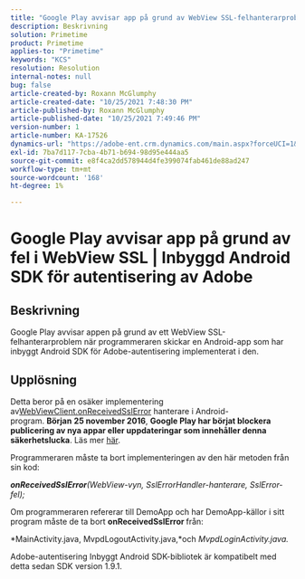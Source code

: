 ```yaml
---
title: "Google Play avvisar app på grund av WebView SSL-felhanterarproblem | Inbyggd Android SDK för autentisering av Adobe"
description: Beskrivning
solution: Primetime
product: Primetime
applies-to: "Primetime"
keywords: "KCS"
resolution: Resolution
internal-notes: null
bug: false
article-created-by: Roxann McGlumphy
article-created-date: "10/25/2021 7:48:30 PM"
article-published-by: Roxann McGlumphy
article-published-date: "10/25/2021 7:49:46 PM"
version-number: 1
article-number: KA-17526
dynamics-url: "https://adobe-ent.crm.dynamics.com/main.aspx?forceUCI=1&pagetype=entityrecord&etn=knowledgearticle&id=cd131085-cc35-ec11-b6e6-000d3a3485ea"
exl-id: 7ba7d117-7cba-4b71-b694-98d95e444aa5
source-git-commit: e8f4ca2dd578944d4fe399074fab461de88ad247
workflow-type: tm+mt
source-wordcount: '168'
ht-degree: 1%

---
```


# Google Play avvisar app på grund av fel i WebView SSL | Inbyggd Android SDK för autentisering av Adobe

## Beskrivning

Google Play avvisar appen på grund av ett WebView SSL-felhanterarproblem när programmeraren skickar en Android-app som har inbyggt Android SDK för Adobe-autentisering implementerat i den.

## Upplösning


Detta beror på en osäker implementering av[WebViewClient.onReceivedSslError](https://developer.android.com/reference/android/webkit/WebViewClient.html#onReceivedSslError%28android.webkit.WebView,%20android.webkit.SslErrorHandler,%20android.net.http.SslError%29) hanterare i Android-program. <b>Början</b> <b>25 november 2016</b>, <b>Google Play har börjat blockera publicering av nya appar eller uppdateringar som innehåller denna säkerhetslucka</b>. Läs mer [här](https://support.google.com/faqs/answer/7071387?hl=en).

Programmeraren måste ta bort implementeringen av den här metoden från sin kod:

<b>*onReceivedSslError</b>(WebView-vyn, SslErrorHandler-hanterare, SslError-fel);*

Om programmeraren refererar till DemoApp och har DemoApp-källor i sitt program måste de ta bort <b>onReceivedSslError </b>från:

*MainActivity.java, MvpdLogoutActivity.java,*och *MvpdLoginActivity.java.*

Adobe-autentisering Inbyggt Android SDK-bibliotek är kompatibelt med detta sedan SDK version 1.9.1.
